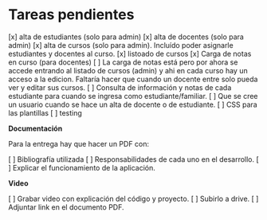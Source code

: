# Tareas pendientes

[x] alta de estudiantes (solo para admin)
[x] alta de docentes (solo para admin)
[x] alta de cursos (solo para admin). Incluído poder asignarle estudiantes y docentes al curso.
[x] listoado de cursos
[x] Carga de notas en curso (para docentes)
[ ] La carga de notas está pero por ahora se accede entrando al listado de cursos (admin) y ahi en cada curso hay un acceso a la edicion. Faltaría hacer que cuando un docente entre solo pueda ver y editar sus cursos.
[ ] Consulta de información y notas de cada estudiante para cuando se ingresa como estudiante/familiar.
[ ] Que se cree un usuario cuando se hace un alta de docente o de estudiante.
[ ] CSS para las plantillas
[ ] testing

**Documentación**

Para la entrega hay que hacer un PDF con:

[ ] Bibliografía utilizada
[ ] Responsabilidades de cada uno en el desarrollo.
[ ] Explicar el funcionamiento de la aplicación.

**Video**

[ ] Grabar video con explicación del código y proyecto.
[ ] Subirlo a drive.
[ ] Adjuntar link en el documento PDF.
